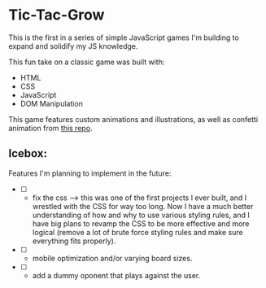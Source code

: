 # Tic-Tac-Grow
This is the first in a series of simple JavaScript games I'm building to expand and solidify my JS knowledge. 



This fun take on a classic game was built with:

- HTML
- CSS
- JavaScript
- DOM Manipulation


This game features custom animations and illustrations, as well as confetti animation from <a href="https://github.com/Agezao/confetti-js">this repo</a>. 


## Icebox:
Features I'm planning to implement in the future:

* [ ] - fix the css --> this was one of the first projects I ever built, and I wrestled with the CSS for way too long. Now I have a much better understanding of how and why to use various styling rules, and I have big plans to revamp the CSS to be more effective and more logical (remove a lot of brute force styling rules and make sure everything fits properly). 
* [ ] - mobile optimization and/or varying board sizes.
* [ ] - add a dummy oponent that plays against the user.
